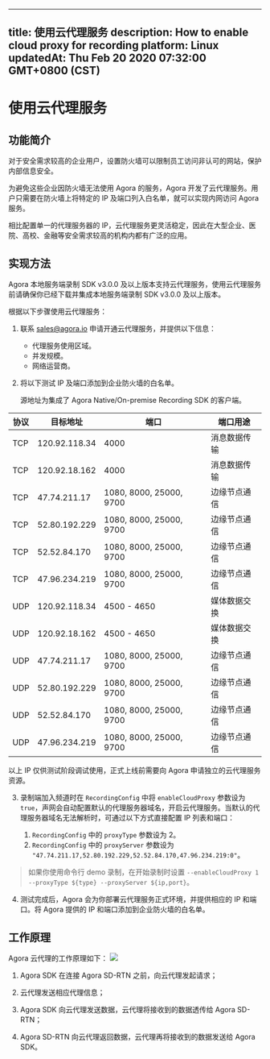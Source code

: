 
---
title: 使用云代理服务
description: How to enable cloud proxy for recording
platform: Linux
updatedAt: Thu Feb 20 2020 07:32:00 GMT+0800 (CST)
---
# 使用云代理服务
## 功能简介
对于安全需求较高的企业用户，设置防火墙可以限制员工访问非认可的网站，保护内部信息安全。

为避免这些企业因防火墙无法使用 Agora 的服务，Agora 开发了云代理服务。用户只需要在防火墙上将特定的 IP 及端口列入白名单，就可以实现内网访问 Agora 服务。

相比配置单一的代理服务器的 IP，云代理服务更灵活稳定，因此在大型企业、医院、高校、金融等安全需求较高的机构内都有广泛的应用。

## 实现方法
<div class="note alert">Agora 本地服务端录制 SDK v3.0.0 及以上版本支持云代理服务，使用云代理服务前请确保你已经下载并集成本地服务端录制 SDK v3.0.0 及以上版本。</div>

根据以下步骤使用云代理服务：

1. 联系 [sales@agora.io](mailto:support@agora.io) 申请开通云代理服务，并提供以下信息：

   - 代理服务使用区域。
   - 并发规模。
   - 网络运营商。

2. 将以下测试 IP 及端口添加到企业防火墙的白名单。

   源地址为集成了 Agora Native/On-premise Recording SDK 的客户端。
 
| 协议 | 目标地址      | 端口                    | 端口用途     |
| ---- | ------------- | ----------------------- | ------------ |
| TCP  | 120.92.118.34 | 4000                    | 消息数据传输 |
| TCP  | 120.92.18.162 | 4000                    | 消息数据传输 |
| TCP  | 47.74.211.17  | 1080, 8000, 25000, 9700 | 边缘节点通信 |
| TCP  | 52.80.192.229 | 1080, 8000, 25000, 9700 | 边缘节点通信 |
| TCP  | 52.52.84.170  | 1080, 8000, 25000, 9700 | 边缘节点通信 |
| TCP  | 47.96.234.219 | 1080, 8000, 25000, 9700 | 边缘节点通信 |
| UDP  | 120.92.118.34 | 4500 - 4650             | 媒体数据交换 |
| UDP  | 120.92.18.162 | 4500 - 4650             | 媒体数据交换 |
| UDP  | 47.74.211.17  | 1080, 8000, 25000, 9700 | 边缘节点通信 |
| UDP  | 52.80.192.229 | 1080, 8000, 25000, 9700 | 边缘节点通信 |
| UDP  | 52.52.84.170  | 1080, 8000, 25000, 9700 | 边缘节点通信 |
| UDP  | 47.96.234.219 | 1080, 8000, 25000, 9700 | 边缘节点通信 |
	 
<div class="alert note">以上 IP 仅供测试阶段调试使用，正式上线前需要向 Agora 申请独立的云代理服务资源。</div>

3. 录制端加入频道时在 `RecordingConfig` 中将 `enableCloudProxy` 参数设为 `true`，声网会自动配置默认的代理服务器域名，开启云代理服务。当默认的代理服务器域名无法解析时，可通过以下方式直接配置 IP 列表和端口：

   1. `RecordingConfig` 中的 `proxyType` 参数设为 2。
   2. `RecordingConfig` 中的 `proxyServer` 参数设为 `"47.74.211.17,52.80.192.229,52.52.84.170,47.96.234.219:0"`。

> 如果你使用命令行 demo 录制，在开始录制时设置 `--enableCloudProxy 1 --proxyType ${type} --proxyServer ${ip,port}`。

4. 测试完成后，Agora 会为你部署云代理服务正式环境，并提供相应的 IP 和端口。将 Agora 提供的 IP 和端口添加到企业防火墙的白名单。

## 工作原理

Agora 云代理的工作原理如下：
![](https://web-cdn.agora.io/docs-files/1569400362511)

1. Agora SDK 在连接 Agora SD-RTN 之前，向云代理发起请求；

3. 云代理发送相应代理信息；
4. Agora SDK 向云代理发送数据，云代理将接收到的数据透传给 Agora SD-RTN；
5. Agora SD-RTN 向云代理返回数据，云代理再将接收到的数据发送给 Agora SDK。
